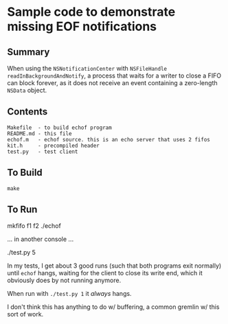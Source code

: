 # Sample code to demonstrate missing EOF notifications

## Summary

When using the `NSNotificationCenter` with `NSFileHandle`
`readInBackgroundAndNotify`, a process that waits for a writer
to close a FIFO can block forever, as it does not receive an
event containing a zero-length `NSData` object.

## Contents

    Makefile  - to build echof program
    README.md - this file
    echof.m   - echof source. this is an echo server that uses 2 fifos
    kit.h     - precompiled header
    test.py   - test client

## To Build

    make

## To Run

   mkfifo f1 f2
   ./echof

   ... in another console ...

   ./test.py 5

In my tests, I get about 3 good runs (such that both programs exit normally)
until `echof` hangs, waiting for the client to close its write end, which it
obviously does by not running anymore.

When run with `./test.py 1` it _always_ hangs.

I don't think this has anything to do w/ buffering, a common gremlin w/ this sort
of work.

